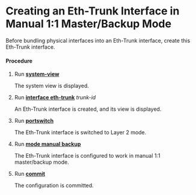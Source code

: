 Creating an Eth-Trunk Interface in Manual 1:1 Master/Backup Mode
================================================================

Before bundling physical interfaces into an Eth-Trunk interface, create this Eth-Trunk interface.

#### Procedure

1. Run [**system-view**](cmdqueryname=system-view)
   
   
   
   The system view is displayed.
2. Run [**interface eth-trunk**](cmdqueryname=interface+eth-trunk) *trunk-id*
   
   
   
   An Eth-Trunk interface is created, and its view is displayed.
3. Run [**portswitch**](cmdqueryname=portswitch)
   
   
   
   The Eth-Trunk interface is switched to Layer 2 mode.
4. Run [**mode manual backup**](cmdqueryname=mode+manual+backup)
   
   
   
   The Eth-Trunk interface is configured to work in manual 1:1 master/backup mode.
5. Run [**commit**](cmdqueryname=commit)
   
   
   
   The configuration is committed.